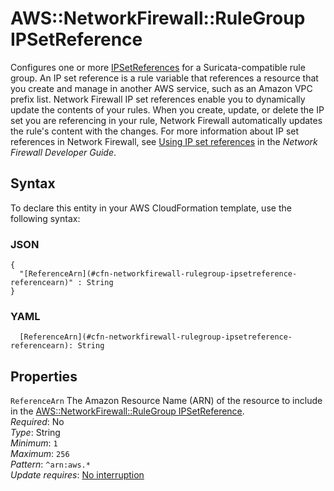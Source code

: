 # AWS::NetworkFirewall::RuleGroup IPSetReference<a name="aws-properties-networkfirewall-rulegroup-ipsetreference"></a>

Configures one or more [IPSetReferences](https://docs.aws.amazon.com/AWSCloudFormation/latest/UserGuide/aws-properties-networkfirewall-rulegroup-referencesets.html#cfn-networkfirewall-rulegroup-referencesets-ipsetreferences) for a Suricata\-compatible rule group\. An IP set reference is a rule variable that references a resource that you create and manage in another AWS service, such as an Amazon VPC prefix list\. Network Firewall IP set references enable you to dynamically update the contents of your rules\. When you create, update, or delete the IP set you are referencing in your rule, Network Firewall automatically updates the rule's content with the changes\. For more information about IP set references in Network Firewall, see [Using IP set references](https://docs.aws.amazon.com/network-firewall/latest/developerguide/rule-groups-ip-set-references.html) in the _Network Firewall Developer Guide_\.

## Syntax<a name="aws-properties-networkfirewall-rulegroup-ipsetreference-syntax"></a>

To declare this entity in your AWS CloudFormation template, use the following syntax:

### JSON<a name="aws-properties-networkfirewall-rulegroup-ipsetreference-syntax.json"></a>

```
{
  "[ReferenceArn](#cfn-networkfirewall-rulegroup-ipsetreference-referencearn)" : String
}
```

### YAML<a name="aws-properties-networkfirewall-rulegroup-ipsetreference-syntax.yaml"></a>

```
  [ReferenceArn](#cfn-networkfirewall-rulegroup-ipsetreference-referencearn): String
```

## Properties<a name="aws-properties-networkfirewall-rulegroup-ipsetreference-properties"></a>

`ReferenceArn` <a name="cfn-networkfirewall-rulegroup-ipsetreference-referencearn"></a>
The Amazon Resource Name \(ARN\) of the resource to include in the [AWS::NetworkFirewall::RuleGroup IPSetReference](#aws-properties-networkfirewall-rulegroup-ipsetreference)\.  
_Required_: No  
_Type_: String  
_Minimum_: `1`  
_Maximum_: `256`  
_Pattern_: `^arn:aws.*`  
_Update requires_: [No interruption](https://docs.aws.amazon.com/AWSCloudFormation/latest/UserGuide/using-cfn-updating-stacks-update-behaviors.html#update-no-interrupt)
